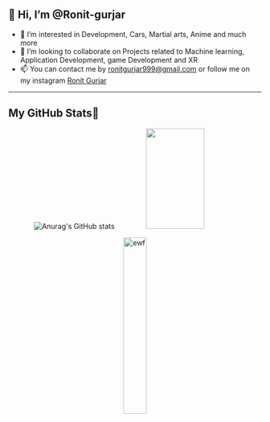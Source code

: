 ## 👋 Hi, I’m @Ronit-gurjar
- 👀 I’m interested in Development, Cars, Martial arts, Anime and much more
- 💞️ I’m looking to collaborate on Projects related to Machine learning, Application Development, game Development and XR 
- 📫 You can contact me by ronitgurjar999@gmail.com or follow me on my instagram [Ronit Gurjar](https://www.instagram.com/ronitgurjar__)

<!---
Ronit-gurjar/Ronit-gurjar is a ✨ special ✨ repository because its `README.md` (this file) appears on your GitHub profile.
You can click the Preview link to take a look at your changes.
--->
---

## My GitHub Stats🧬
<div align='center'>
  
![Anurag's GitHub stats](https://github-readme-stats.vercel.app/api?username=Ronit-gurjar&count_private=true&theme=radical)<img width="48%" height="200px" src="https://github-readme-streak-stats.herokuapp.com/?user=Ronit-gurjar&theme=tokyonight" />
<p><img   margin-left="50%" margin-right="50%"  width="30%" src="https://github-readme-stats.vercel.app/api/top-langs?username=Ronit-gurjar&show_icons=true&locale=en&layout=compact" alt="ewf" /></p>

</div>
